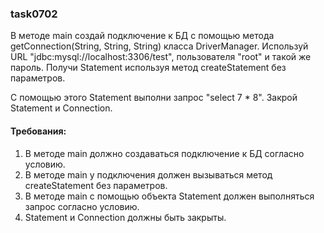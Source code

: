 
### task0702

В методе main создай подключение к БД с помощью метода getConnection(String, String, String) класса DriverManager.
Используй URL &quot;jdbc:mysql://localhost:3306/test&quot;, пользователя &quot;root&quot; и такой же пароль.
Получи Statement используя метод createStatement без параметров.

С помощью этого Statement выполни запрос &quot;select 7 * 8&quot;.
Закрой Statement и Connection.


#### Требования:
1.	В методе main должно создаваться подключение к БД согласно условию.
2.	В методе main у подключения должен вызываться метод createStatement без параметров.
3.	В методе main с помощью объекта Statement должен выполняться запрос согласно условию.
4.	Statement и Connection должны быть закрыты.

